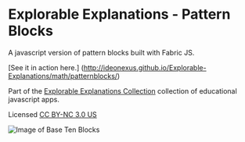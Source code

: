 # Explorable Explanations - Pattern Blocks #

A javascript version of pattern blocks built with Fabric JS.

[See it in action here.] (http://ideonexus.github.io/Explorable-Explanations/math/patternblocks/)

Part of the [Explorable Explanations Collection](http://ideonexus.github.io/Explorable-Explanations/) collection of educational javascript apps. 

Licensed [CC BY-NC 3.0 US](https://creativecommons.org/licenses/by-nc/3.0/us/)

![Image of Base Ten Blocks](http://ideonexus.github.io/Explorable-Explanations/images/patternblocks.png)

